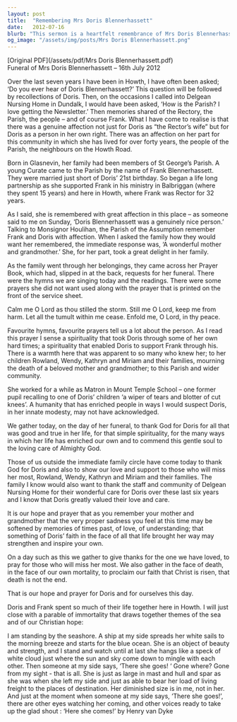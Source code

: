```yaml
---
layout: post
title:  "Remembering Mrs Doris Blennerhassett"
date:   2012-07-16
blurb: "This sermon is a heartfelt remembrance of Mrs Doris Blennerhassett, a beloved figure in the Howth parish. It reflects on her life, her contributions to the community, and her deep faith. The sermon also expresses gratitude for her life and prays for her soul."
og_image: "/assets/img/posts/Mrs Doris Blennerhassett.png"
---
```

[Original PDF](/assets/pdf/Mrs Doris Blennerhassett.pdf)    
Funeral of Mrs Doris Blennerhassett – 16th July 2012

Over the last seven years I have been in Howth, I have often been asked; ‘Do you ever hear of Doris Blennerhassett?’ This question will be followed by recollections of Doris. Then, on the occasions I called into Delgean Nursing Home in Dundalk, I would have been asked, ‘How is the Parish? I love getting the Newsletter.’ Then memories shared of the Rectory, the Parish, the people – and of course Frank. What I have come to realise is that there was a genuine affection not just for Doris as “the Rector’s wife” but for Doris as a person in her own right. There was an affection on her part for this community in which she has lived for over forty years, the people of the Parish, the neighbours on the Howth Road.

Born in Glasnevin, her family had been members of St George’s Parish. A young Curate came to the Parish by the name of Frank Blennerhassett. They were married just short of Doris’ 21st birthday. So began a life long partnership as she supported Frank in his ministry in Balbriggan (where they spent 15 years) and here in Howth, where Frank was Rector for 32 years.

As I said, she is remembered with great affection in this place – as someone said to me on Sunday, ‘Doris Blennerhassett was a genuinely nice person.’ Talking to Monsignor Houlihan, the Parish of the Assumption remember Frank and Doris with affection. When I asked the family how they would want her remembered, the immediate response was, ‘A wonderful mother and grandmother.’ She, for her part, took a great delight in her family.

As the family went through her belongings, they came across her Prayer Book, which had, slipped in at the back, requests for her funeral. There were the hymns we are singing today and the readings. There were some prayers she did not want used along with the prayer that is printed on the front of the service sheet.

Calm me O Lord as thou stilled the storm.
Still me O Lord, keep me from harm.
Let all the tumult within me cease.
Enfold me, O Lord, in thy peace.

Favourite hymns, favourite prayers tell us a lot about the person. As I read this prayer I sense a spirituality that took Doris through some of her own hard times; a spirituality that enabled Doris to support Frank through his. There is a warmth here that was apparent to so many who knew her; to her children Rowland, Wendy, Kathryn and Miriam and their families, mourning the death of a beloved mother and grandmother; to this Parish and wider community.

She worked for a while as Matron in Mount Temple School – one former pupil recalling to one of Doris’ children ‘a wiper of tears and blotter of cut knees’. A humanity that has enriched people in ways I would suspect Doris, in her innate modesty, may not have acknowledged.

We gather today, on the day of her funeral, to thank God for Doris for all that was good and true in her life, for that simple spirituality, for the many ways in which her life has enriched our own and to commend this gentle soul to the loving care of Almighty God.

Those of us outside the immediate family circle have come today to thank God for Doris and also to show our love and support to those who will miss her most, Rowland, Wendy, Kathryn and Miriam and their families. The family I know would also want to thank the staff and community of Delgean Nursing Home for their wonderful care for Doris over these last six years and I know that Doris greatly valued their love and care.

It is our hope and prayer that as you remember your mother and grandmother that the very proper sadness you feel at this time may be softened by memories of times past, of love, of understanding; that something of Doris’ faith in the face of all that life brought her way may strengthen and inspire your own.

On a day such as this we gather to give thanks for the one we have loved, to pray for those who will miss her most. We also gather in the face of death, in the face of our own mortality, to proclaim our faith that Christ is risen, that death is not the end.

That is our hope and prayer for Doris and for ourselves this day.

Doris and Frank spent so much of their life together here in Howth. I will just close with a parable of immortality that draws together themes of the sea and of our Christian hope:

I am standing by the seashore.
A ship at my side spreads her white sails to the morning breeze and starts for the blue ocean.
She is an object of beauty and strength, and I stand and watch until at last she hangs like a speck of white cloud just where the sun and sky come down to mingle with each other.
Then someone at my side says, ‘There she goes! ‘
Gone where? Gone from my sight - that is all.
She is just as large in mast and hull and spar as she was when she left my side and just as able to bear her load of living freight to the places of destination.
Her diminished size is in me, not in her.
And just at the moment when someone at my side says, ‘There she goes!’, there are other eyes watching her coming, and other voices ready to take up the glad shout :
‘Here she comes!’
by Henry van Dyke
